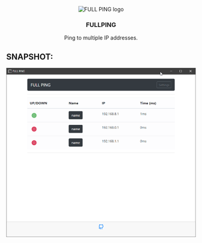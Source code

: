 <p align="center">
   <img src="https://user-images.githubusercontent.com/48721794/71587253-416e1200-2b1d-11ea-9a54-0569231463c4.png" alt="FULL PING logo" width="72" height="72">
</p>

<h3 align="center">FULLPING</h3>
<p align="center">Ping to multiple IP addresses.</p>

## SNAPSHOT:

![fullping](readme-content/FULL_PING.png)
